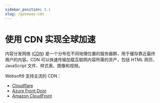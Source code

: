 ```yaml
---
sidebar_position: 3.1
slug: /gateway-cdn
---
```


# 使用 CDN 实现全球加速

内容分发网络 ([CDN](https://www.cloudflare-cn.com/learning/cdn/what-is-a-cdn/)) 是一个分布在不同地理位置的服务器群，用于缓存靠近最终用户的内容。CDN 可以快速传输加载互联网内容所需的资产，包括 HTML 网页、JavaScript 文件、样式表、图像和视频。

Websoft9 支持主流的 CDN：

- [Cloudflare](https://www.cloudflare.com/)
- [Azure Front Door](https://azure.microsoft.com/zh-cn/products/frontdoor/)
- [Amazon CloudFront](https://aws.amazon.com/cn/cloudfront/)
